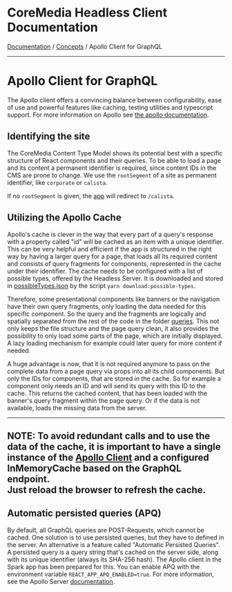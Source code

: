 # CoreMedia Headless Client Documentation

[Documentation](../../README.md) / [Concepts](README.md) / Apollo Client for GraphQL

---

# Apollo Client for GraphQL

The Apollo client offers a convincing balance between configurability, ease 
of use and powerful features like caching, testing utilities and typescript support.
For more information on Apollo see [the apollo documentation](https://www.apollographql.com/docs/react/).

## Identifying the site

The CoreMedia Content Type Model shows its potential best with a specific structure of 
React components and their queries. To be able to load a page and its content a 
permanent identifier is required, since content IDs in the CMS are prone to change.
We use the `rootSegment` of a site as permanent identifier, like `corporate` or `calista`.

If no `rootSegment` is given, the [app](../../../apps/spark/src/components/App/App.tsx) 
will redirect to `/calista`.

## Utilizing the Apollo Cache

Apollo's cache is clever in the way that every part of a query's response with a 
property called "id" will be cached as an item with a unique identifier.
This can be very helpful and efficient if the app is structured in the right way 
by having a larger query for a page, that loads all its required content and 
consists of query fragments for components, represented in the cache under their 
identifier. The cache needs to be configured with a list of possible types, 
offered by the Headless Server. It is downloaded and stored in 
[possibleTypes.json](../../../apps/spark/src/__downloaded__/possibleTypes.json) by the 
script `yarn download:possible-types`.

Therefore, some presentational components like banners or the navigation 
have their own query fragments, only loading the data needed for this specific 
component. So the query and the fragments are logically and spatially separated from 
the rest of the code in the folder [queries](../../../apps/spark/src/queries). This not 
only keeps the file structure and the page query clean, it also provides the 
possibility to only load some parts of the page, which are initially displayed.
A lazy loading mechanism for example could later query for more content if needed.

A huge advantage is now, that it is not required anymore to pass on the complete 
data from a page query via props into all its child components. But only the IDs 
for components, that are stored in the cache. So for example a component only 
needs an ID and will send its query with this ID to the cache.
This returns the cached content, that has been loaded with the banner's query 
fragment within the page query. Or if the data is not available, loads the 
missing data from the server.

---
**NOTE:**
To avoid redundant calls and to use the data of the cache, it is important to 
have a single instance of the [Apollo Client](../../../apps/spark/src/utils/App/Apollo.ts) 
and a configured InMemoryCache based on the GraphQL endpoint.<br/>
Just reload the browser to refresh the cache.
---

## Automatic persisted queries (APQ)

By default, all GraphQL queries are POST-Requests, which cannot be cached. One 
solution is to use persisted queries, but they have to defined in the server.
An alternative is a feature called "Automatic Persisted Queries". A persisted 
query is a query string that's cached on the server side, along with its unique 
identifier (always its SHA-256 hash). The Apollo client in the Spark app has been
prepared for this. You can enable APQ with the environment variable 
`REACT_APP_APQ_ENABLED=true`. For more information, see the Apollo Server
[documentation](https://www.apollographql.com/docs/apollo-server/performance/apq/).
